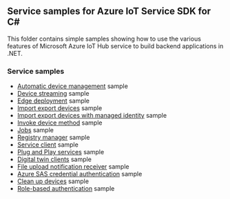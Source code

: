 ## Service samples for Azure IoT Service SDK for C#

This folder contains simple samples showing how to use the various features of Microsoft Azure IoT Hub service to build backend applications in .NET. 

### Service samples

- [Automatic device management][adm-sample] sample
- [Device streaming][device-streaming-sample] sample
- [Edge deployment][edge-deployment-sample] sample
- [Import export devices][import-export-sample] sample
- [Import export devices with managed identity][import-export-with-managed-identity-sample] sample
- [Invoke device method][d-invoke-device-method-sample] sample
- [Jobs][jobs-sample] sample
- [Registry manager][reg-man-sample] sample
- [Service client][service-client-sample] sample
- [Plug and Play services][pnp-service-sample] sample
- [Digital twin clients][digital-twin-client-sample] sample
- [File upload notification receiver][file-upload-notification-receiver-sample] sample
- [Azure SAS credential authentication][azure-sas-credential-authentication-sample]  sample
- [Clean up devices][clean-up-devices-sample] sample
- [Role-based authentication][role-based-authentication-sample] sample

[adm-sample]: https://github.com/Azure/azure-iot-sdk-csharp/tree/main/iothub/service/samples/how%20to%20guides/AutomaticDeviceManagementSample
[device-streaming-sample]: https://github.com/Azure-Samples/azure-iot-samples-csharp/tree/preview/iot-hub/Samples/service/DeviceStreamingSample
[edge-deployment-sample]: https://github.com/Azure/azure-iot-sdk-csharp/tree/main/iothub/service/samples/getting%20started/EdgeDeploymentSample
[import-export-sample]: https://github.com/Azure/azure-iot-sdk-csharp/tree/main/iothub/service/samples/how%20to%20guides/ImportExportDevicesSample
[jobs-sample]: https://github.com/Azure/azure-iot-sdk-csharp/tree/main/iothub/service/samples/getting%20started/JobsSample
[reg-man-sample]: https://github.com/Azure/azure-iot-sdk-csharp/tree/main/iothub/service/samples/how%20to%20guides/RegistryManagerSample
[service-client-sample]: https://github.com/Azure/azure-iot-sdk-csharp/tree/main/iothub/service/samples/getting%20started/ServiceClientSample
[pnp-service-sample]: https://github.com/Azure/azure-iot-sdk-csharp/tree/main/iothub/service/samples/solutions/PnpServiceSamples
[digital-twin-client-sample]: https://github.com/Azure/azure-iot-sdk-csharp/tree/main/iothub/service/samples/solutions/DigitalTwinClientSamples
[file-upload-notification-receiver-sample]: https://github.com/Azure/azure-iot-sdk-csharp/tree/main/iothub/service/samples/getting%20started/FileUploadNotificationReceiverSample
[azure-sas-credential-authentication-sample]: https://github.com/Azure/azure-iot-sdk-csharp/tree/main/iothub/service/samples/how%20to%20guides/AzureSasCredentialAuthenticationSample
[clean-up-devices-sample]: https://github.com/Azure/azure-iot-sdk-csharp/tree/main/iothub/service/samples/how%20to%20guides/CleanupDevicesSample
[import-export-with-managed-identity-sample]: https://github.com/Azure/azure-iot-sdk-csharp/tree/main/iothub/service/samples/how%20to%20guides/ImportExportDevicesWithManagedIdentitySample
[role-based-authentication-sample]: https://github.com/Azure/azure-iot-sdk-csharp/tree/main/iothub/service/samples/how%20to%20guides/RoleBasedAuthenticationSample
[d-invoke-device-method-sample]: https://github.com/Azure/azure-iot-sdk-csharp/tree/main/iothub/service/samples/getting%20started/InvokeDeviceMethod